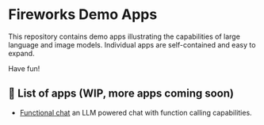 # Fireworks Demo Apps

This repository contains demo apps illustrating the capabilities of large language and image models. Individual apps are self-contained and easy to expand.

Have fun!

## :construction: List of apps (WIP, more apps coming soon)

- [Functional chat](https://github.com/fw-ai/forge/tree/main/apps/functional_chat) an LLM powered chat with function calling capabilities.
